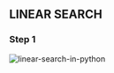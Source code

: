 ## LINEAR SEARCH

### Step 1
![linear-search-in-python](https://user-images.githubusercontent.com/88927877/205317638-bdea83e5-0209-4c3e-a3e8-e9db34699e47.png)
